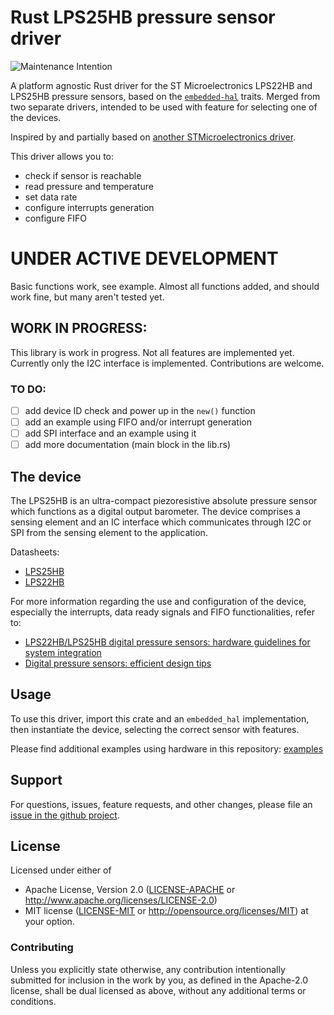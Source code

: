 # Rust LPS25HB pressure sensor driver

![Maintenance Intention](https://img.shields.io/badge/maintenance-actively--developed-brightgreen.svg)

A platform agnostic Rust driver for the ST Microelectronics LPS22HB and LPS25HB pressure sensors,
based on the [`embedded-hal`] traits. Merged from two separate drivers, intended to be used with feature for selecting one of the devices.

[`embedded-hal`]: https://github.com/rust-embedded/embedded-hal

Inspired by and partially based on [another STMicroelectronics driver](https://github.com/lonesometraveler/lsm9ds1).

This driver allows you to:
- check if sensor is reachable
- read pressure and temperature
- set data rate
- configure interrupts generation
- configure FIFO


# UNDER ACTIVE DEVELOPMENT

Basic functions work, see example. Almost all functions added, and should work fine, but many aren't tested yet.

## WORK IN PROGRESS:

This library is work in progress. Not all features are implemented yet. Currently only the I2C interface is implemented. Contributions are welcome.

### TO DO:
- [ ] add device ID check and power up in the `new()` function
- [ ] add an example using FIFO and/or interrupt generation
- [ ] add SPI interface and an example using it
- [ ] add more documentation (main block in the lib.rs)

## The device

The LPS25HB is an ultra-compact piezoresistive absolute pressure sensor which functions as a digital output barometer. The device comprises a sensing element and an IC interface which communicates through I2C or SPI from the sensing element to the application.

Datasheets: 
- [LPS25HB](https://www.st.com/resource/en/datasheet/lps25hb.pdf)
- [LPS22HB](https://www.st.com/resource/en/datasheet/dm00140895.pdf)

For more information regarding the use and configuration of the device, especially the interrupts, data ready signals and FIFO functionalities, refer to:

* [LPS22HB/LPS25HB digital pressure sensors: hardware guidelines for system integration](https://www.st.com/resource/en/application_note/an4672-lps22hblps25hb-digital-pressure-sensors-hardware-guidelines-for-system-integration-stmicroelectronics.pdf)
* [Digital pressure sensors: efficient design tips](https://www.st.com/resource/en/design_tip/dt0132--digital-pressure-sensor-efficient-design-tips-stmicroelectronics.pdf)


## Usage

To use this driver, import this crate and an `embedded_hal` implementation,
then instantiate the device, selecting the correct sensor with features.

Please find additional examples using hardware in this repository: [examples]

[examples]: https://github.com/nebelgrau77/lps25hb-rs/tree/main/examples

## Support

For questions, issues, feature requests, and other changes, please file an
[issue in the github project](https://github.com/nebelgrau77/lps25hb-rs/issues).

## License

Licensed under either of

 * Apache License, Version 2.0 ([LICENSE-APACHE](LICENSE-APACHE) or
   http://www.apache.org/licenses/LICENSE-2.0)
 * MIT license ([LICENSE-MIT](LICENSE-MIT) or
   http://opensource.org/licenses/MIT) at your option.

### Contributing

Unless you explicitly state otherwise, any contribution intentionally submitted
for inclusion in the work by you, as defined in the Apache-2.0 license, shall
be dual licensed as above, without any additional terms or conditions.
